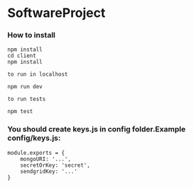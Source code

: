 # SoftwareProject

### How to install

```
npm install
cd client
npm install

to run in localhost

npm run dev

to run tests

npm test
```

### You should create keys.js in config folder.Example config/keys.js:
``` 
module.exports = {
    mongoURI: '...',
    secretOrKey: 'secret',
    sendgridKey: '...'
}
```
